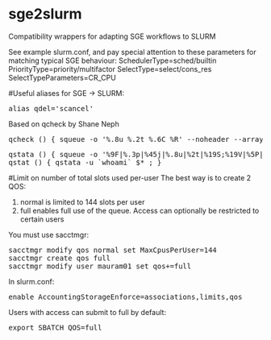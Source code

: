 # sge2slurm
Compatibility wrappers for adapting SGE workflows to SLURM

See example slurm.conf, and pay special attention to these parameters for matching typical SGE behaviour:
SchedulerType=sched/builtin
PriorityType=priority/multifactor
SelectType=select/cons_res
SelectTypeParameters=CR_CPU


#Useful aliases for SGE -> SLURM:
<pre>alias qdel='scancel'</pre>

Based on qcheck by Shane Neph
<pre>qcheck () { squeue -o '%.8u %.2t %.6C %R' --noheader --array $* | awk -v me=`whoami` 'BEGIN {mecntr=0;waitcntr=0;allwaitcntr=0;smartcntr=0;neversatisfiedcntr=0;allsmartcntr=0;allneversatisfiedcntr=0;allnum=0} {num=$3; allnum+=num; if ($2~/R/) {  } if ($2 ~/PD/) {allwaitcntr+=num; if ($4~/Dependency/ || $4~/JobHeldUser/) allsmartcntr+=num; if ($4~/DependencyNeverSatisfied/) allneversatisfiedcntr+=num; } if ($1 == me) { mecntr+=num; if ($2~/PD/) {waitcntr+=num; if ($4~/Dependency/ || $4~/JobHeldUser/) smartcntr+=num; if ($4~/DependencyNeverSatisfied/) neversatisfiedcntr+=num; } } } END { print " All Jobs: " allnum; print "   Running: " allnum-allwaitcntr; print "   Waiting: " allwaitcntr; print "      Resource: " allwaitcntr-allsmartcntr; print "      Designed: " allsmartcntr; print "      Orphaned: " allneversatisfiedcntr; print " My Jobs: " mecntr; print "   Running: " mecntr-waitcntr; print "   Waiting: " waitcntr; print "      Resource: " waitcntr-smartcntr; print "      Designed: " smartcntr; print "      Orphaned: " neversatisfiedcntr; }' &&  date; }
</pre>

<pre>
qstata () { squeue -o '%9F|%.3p|%45j|%.8u|%2t|%19S;%19V|%5P|%.3C|%.10K|%R' -S 'P,-t,B,-p' $* | awk -F "|" 'BEGIN {OFS=" "} {if(NR==1) {$6="SUBMIT/START       "} else {split($6, times, ";"); if($5=="R") {$6=times[1]} else {$6=times[2]}} print}'; }
qstat () { qstata -u `whoami` $* ; }
</pre>

#Limit on number of total slots used per-user
The best way is to create 2 QOS:
<ol>
<li> normal is limited to 144 slots per user
<li> full enables full use of the queue. Access can optionally be restricted to certain users
</ol>

You must use sacctmgr:
<pre>
sacctmgr modify qos normal set MaxCpusPerUser=144
sacctmgr create qos full 
sacctmgr modify user mauram01 set qos+=full
</pre>

In slurm.conf:
<pre>
enable AccountingStorageEnforce=associations,limits,qos
</pre>

Users with access can submit to full by default:
<pre>
export SBATCH_QOS=full
</pre>
